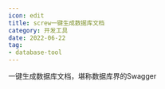 ```yaml
---
icon: edit
title: screw一键生成数据库文档
category: 开发工具
date: 2022-06-22
tag:
- database-tool
---
```


<!-- more -->

一键生成数据库文档，堪称数据库界的Swagger